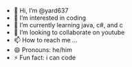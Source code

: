 - 👋 Hi, I’m @yard637
- 👀 I’m interested in coding
- 🌱 I’m currently learning java, c#, and c
- 💞️ I’m looking to collaborate on youtube
- 📫 How to reach me ...
- 😄 Pronouns: he/him
- ⚡ Fun fact: i can code

<!---
yard637/yard637 is a ✨ special ✨ repository because its `README.md` (this file) appears on your GitHub profile.
You can click the Preview link to take a look at your changes.
--->
